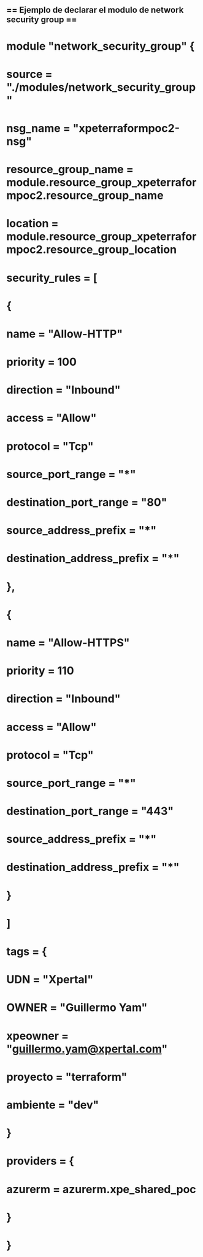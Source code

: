 ## == Ejemplo de declarar el modulo de network security group ==


# module "network_security_group" {
#   source              = "./modules/network_security_group"
#   nsg_name            = "xpeterraformpoc2-nsg"
#   resource_group_name = module.resource_group_xpeterraformpoc2.resource_group_name
#   location            = module.resource_group_xpeterraformpoc2.resource_group_location
#
#   security_rules = [
#     {
#       name                       = "Allow-HTTP"
#       priority                   = 100
#       direction                  = "Inbound"
#       access                     = "Allow"
#       protocol                   = "Tcp"
#       source_port_range          = "*"
#       destination_port_range     = "80"
#       source_address_prefix      = "*"
#       destination_address_prefix = "*"
#     },
#     {
#       name                       = "Allow-HTTPS"
#       priority                   = 110
#       direction                  = "Inbound"
#       access                     = "Allow"
#       protocol                   = "Tcp"
#       source_port_range          = "*"
#       destination_port_range     = "443"
#       source_address_prefix      = "*"
#       destination_address_prefix = "*"
#     }
#   ]
#
#   tags = {
#     UDN      = "Xpertal"
#     OWNER    = "Guillermo Yam"
#     xpeowner = "guillermo.yam@xpertal.com"
#     proyecto = "terraform"
#     ambiente = "dev"
#   }
#
#   providers = {
#     azurerm = azurerm.xpe_shared_poc
#   }
# }